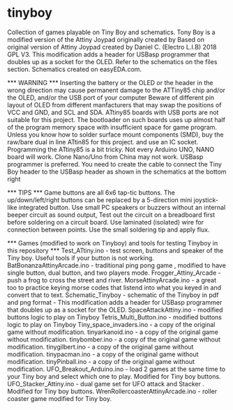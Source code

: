 # tinyboy
Collection of games playable on Tiny Boy and schematics. Tony Boy is a modified version of the Attiny Joypad originally created by Based on original version of Attiny Joypad  created by Daniel C. (Electro L.I.B) 2018 GPL V3. This modification  adds a header for USBasp programmer that doubles up as a socket for the OLED. Refer to the schematics on the files section. Schematics created on easyEDA.com.

*** WARNING ***
Inserting the battery or the OLED or the header in the wrong direction may cause permanent damage to the ATTiny85 chip and/or the OLED, and/or the USB port of your computer
Beware of different pin layout of OLED from different manfacturers that may swap the positions of VCC and GND, and SCL and SDA.
ATtiny85 boards with USB ports are not suitable for this project. The bootloader on such boards uses up almost half of the program memory space with insufficient space for game program.
Unless you know how to solder surface mount components (SMD), buy the raw/bare dual in line ATtin85 for this project. and use an IC socket. 
Programming the ATtiny85 is a bit tricky. Not every Arduino UNO, NANO board will work. Clone Nano/Uno from China may not work.
USBasp programmer is preferred. You need to create the cable to connect the Tiny Boy header to the USBasp header as shown in the schematics at the bottom  right
 
*** TIPS ***
Game buttons are all 6x6 tap-tic buttons. The up/down/left/right buttons can be replaced by a 5-direction mini joystick-like integrated button.
Use small PC speakers or  buzzers without an internal beeper circuit as sound output,
Test out the circuit on a breadboard first before soldering on a circuit board.
Use laminated (isolated) wire for connection between points. Use the small soldering tip and apply flux.

*** Games (modified to work on Tinyboy) and tools for testing Tinyboy in this repository ***
Test_ATtiny.ino - test screen, buttons and speaker of the Tiny boy. Useful tools if your button is not working.
BatBonanzaAttinyArcade.ino - traditional ping pong game , modified to have single button, dual button, and two players mode.
Frogger_Attiny_Arcade - push a frog to cross the street and river.
MorseAttinyArcade.ino - a great too to practice keying morse codes that listend into what you keyed in and convert that to text.
Schematic_Tinyboy - schematic of the Tinyboy in pdf and png format - This modification  adds a header for USBasp programmer that doubles up as a socket for the OLED.
SpaceAttackAttiny.ino - modified buttons logic to play on Tinyboy
Tetris_Multi_Button.ino - modified buttons logic to play on Tinyboy
Tiny_space_invaders.ino - a copy of the original game without modification.
tinyarkanoid.ino - a copy of the original game without modification.
tinybomber.ino - a copy of the original game without modification.
tinygilbert.ino - a copy of the original game without modification.
tinypacman.ino - a copy of the original game without modification.
tinyPinball.ino - a copy of the original game without modification.
UFO_Breakout_Arduino.ino - load 2 games at the same time to your Tiny boy and select which one to play. Modified for Tiny boy buttons.
UFO_Stacker_Attiny.ino - dual game set for UFO attack and Stacker . Modified for Tiny boy buttons.
WrenRollercoasterAttinyArcade.ino - roller coaster game modified for Tiny boy.
